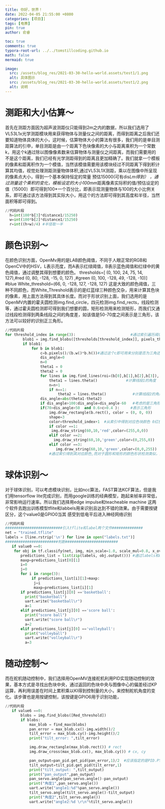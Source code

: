 ```yaml
---
title: 你好，世界！
date: 2022-04-05 21:55:00 +0800
categories: [项目]]
tags: [电赛]
pin: true
author: 俞睿

toc: true
comments: true
typora-root-url: ../../tomstillcoding.github.io
math: false
mermaid: true

image:
  src: /assets/blog_res/2021-03-30-hello-world.assets/test1/1.png
  alt: 具体图示
  src: /assets/blog_res/2021-03-30-hello-world.assets/test1/2.png
  alt: 说明
---
```


# 测距和大小估算～ 


首先在测距方面因为超声波测距仪只能得到2m之内的数据，所以我们选用了VL53L1x光学测距模块用来获得物体与测量仪之间的距离，而得到距离之后我们还要知道物体具体的大小，这时候，估算物体大小的算法有很多，我们用的是单目测距算法的引申，单目测距是由一个距离下色块像素的大小与距离乘积为一个常数k，用这个k通过除以图像像素数来估算物体与测量仪之间距离，而我们需要用的不是这个距离，我们已经有光学测距得到的距离且更加精确了。我们就拿一个模板的像素和距离积作为一个模值，当然该模值需要用该模块经过不同距离下得到积计算其均值，视觉处理测距测量物体体积,通过VL53L1X测距，乘以在图像中所呈现的像素点大小，得到一个基本保持恒定的常量 预估15000(可有dis*Lm得到）
，通过测量这个乘积的变化，模板设定的大小100mm*距离像素实际积的值/预估设定的值（15000）即可得到100*一个百分比，即表示现测量物体与100的大小比例关系，即可通过该方法得到其实际大小，用这个的方法即可得到其高度和半径，当然面积等即可得到。
```python
//代码片段
  h=int(100*b[3]*distance1/15250)
  w=int(100*b[2]*distance1/15250)
  r=int((h+w)/4) #半径取一半

```

# 颜色识别～ 
在颜色识别方面，OpenMv用的是LAB颜色阈值，不同于人眼正常的RGB和OpenCV中的HSV，L表示亮度，而A表示红绿阈值，B表示蓝色阈值和红绿中的黄色阈值，通过调整其得到想要的颜色。
thresholds=[ (0, 100, 24, 75, 14, 127),#red
            (0, 80, -128, -15, 0, 127)  ,#green
            (0, 100, -128, 49, -128, -10)] #blue
White_threshold=(66, 0, -128, 127, -128, 127)
这是大致的颜色阈值，三种不同颜色，而White_Threshold表示的是红蓝绿三种颜色交杂，用来计算其色块的像素，用上面方法得到其具体长度。而对于形状识别上面，我们选用的是OpenMV内置的霍夫圆检测img.find_circle，四元检测img.find_rects，线段检测等，通过霍夫圆检测即可得到我们想要的圆，矩形检测用来检测矩形，而我们又通过线段检测得到两条线段之间的角度差，如该值是50-70度之间表示是三角形，该方法可以较好的识别正三角形。
```python
//代码片段
for threshold_index in range(3):                         #通过索引遍历阈值
        blob1 = img.find_blobs([thresholds[threshold_index]], pixels_threshold=600)
        if blob1:
            for b in blob1:
                c=b.pixels()/(b.w()*b.h())#通过这个c即可用来分别是否为三角还是矩形，因为返回的像素是实际面积，而色块面积是包围最大矩形，而三角形是矩形的0.5倍数，即可用来分别矩形和三角形
                dis_angle=0
                n=0
                theta1 = 0
                theta2 = 0
                for lines in img.find_lines(roi=(b[0],b[1],b[2],b[3]), threshold = 1000, theta_margin = 25, rho_margin = 25):
                    theta1 = lines.theta()             #计算线段1的角度
                    n=n+1
                    if n==1:
                        theta2 = lines.theta()            #计算线段2的角度
                dis_angle=abs(theta1-theta2)
                if dis_angle>100:dis_angle=dis_angle-60   #考虑的是三角形倒过来的情况
                if(70>dis_angle>50  and 0.6>c>0.4 ):     #表示三角形
                    img.draw_rectangle(b.rect(), color = (0, 0, 0))
                    shape=3                              
                    color=threshold_index+1  #从索引中得到对应色块颜色 0红色 1 绿色 2 蓝色 加一后输出
                    if color ==1:
                     img.draw_string(60,10,'red',color=(255,0,0))
                    elif color ==2:
                      img.draw_string(60,10,'green',color=(0,255,0))
                    elif color ==3:
                       img.draw_string(60,10,'green',color=(0,0,255))
                    #通过索引得到其对应颜色,而对于圆形和矩形的颜色形状检测类似，由于有内置函数，所以不细写了，对于他们颜色可以通过判断LAB的上下限得到其对应颜色。

```
# 球体识别～ 
对于球体识别，可以考虑模块识别，比如ncc算法，FAST算法KCF算法，但是我们用tensorflow lite完成识别，而用google训练的经典模型，跑起来帧率非常低，非常影响运行速率。所以我们选择用edge impulse和teacheable machine 这两个软件去跑出训练模型tflite和labbels用来识别且达到不错的效果。由于需要按键区分，这个value0是GPIO0当其 感受到低电平后进入神经网络识别
```python
//代码片段
##########################引入tflite和label两个文件##############
net = "trained.tflite"
labels = [line.rstrip('\n') for line in open("labels.txt")]
########################判断########################
   if value0 ==0:
    for obj in tf.classify(net, img, min_scale=1.0, scale_mul=0.8, x_overlap=0.5, y_overlap=0.5):
       predictions_list = list(zip(labels, obj.output())) #通过labels和output两个列表组成字典
       maxp=predictions_list[0][1]
       i=0
       j=0
       for i in range(3):
            if predictions_list[i][1]>maxp:
             j=i
             maxp=predictions_list[i][1]
       if predictions_list[j][0] =='basketball':
         print("basketball")
         uart.write("basketball\r")
         a=1
       elif predictions_list[j][0] =='score ball':
         print("score ball")
         uart.write("score ball\r")
         a=2
       elif predictions_list[j][0] =='volleyball':
         print("volleyball")
         uart.write("volleyball\r")
         a=3
```
# 随动控制～ 
而在舵机随动控制中，我们选择用OpenMV连接舵机利用PID实现随动控制的效果，基本方式是寻找出色块中央，通过返回的色块中央与图像中心的偏差经过KP运算，再利用误差在时间上累积乘以KI得到控制量的大小，来控制舵机角度的变化。该步骤也是用按键控制，该按键是GPIO6用于识别功能，
```python
//代码片段
   if value6 ==0:
       blobs = img.find_blobs([Red_threshold])
       if blobs:
           max_blob = find_max(blobs)
           pan_error = max_blob.cx()-img.width()/2
           tilt_error = max_blob.cy()-img.height()/2
           print("tilt_error: ",tilt_error)

           img.draw_rectangle(max_blob.rect()) # rect
           img.draw_cross(max_blob.cx(), max_blob.cy()) # cx, cy

           pan_output=pan_pid.get_pid(pan_error,1)/2  #应该指定的是PID.PY中的self
           tilt_output=tilt_pid.get_pid(tilt_error,1)
           print("tilt_output: ",tilt_output)
           print("pan_output",pan_output)
           pan_servo.angle(pan_servo.angle()-pan_output)
           print("角度1",pan_servo.angle())
           uart.write("angle1:%d"%pan_servo.angle())
           tilt_servo.angle(tilt_servo.angle()-tilt_output)
           print("角度2",tilt_servo.angle())
           uart.write("angle2:%d \r\n"%tilt_servo.angle())
```